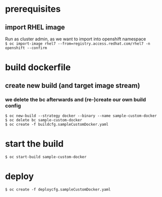 
# prerequisites
## import RHEL image
Run as cluster admin, as we want to import into openshift namespace  
``$ oc import-image rhel7 --from=registry.access.redhat.com/rhel7 -n openshift --confirm``  

# build dockerfile
## create new build (and target image stream)
### we delete the bc afterwards and (re-)create our own build config
``$ oc new-build --strategy docker --binary --name sample-custom-docker``  
``$ oc delete bc sample-custom-docker``  
``$ oc create -f buildcfg.sampleCustomDocker.yaml``  

# start the build
``$ oc start-build sample-custom-docker``

# deploy
``$ oc create -f deploycfg.sampleCustomDocker.yaml``

